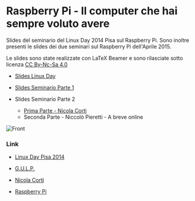 Raspberry Pi - Il computer che hai sempre voluto avere
==========

Slides del seminario del Linux Day 2014 Pisa sul Raspberry Pi. Sono inoltre presenti le slides dei due seminari sul Raspberry Pi dell'Aprile 2015.

Le slides sono state realizzate con LaTeX Beamer e sono rilasciate sotto licenza [CC By-Nc-Sa 4.0](http://creativecommons.org/licenses/by-nc-sa/4.0/)

* [Slides Linux Day](https://github.com/cortinico/gulp-raspi/raw/master/linuxday/slides.pdf)

* [Slides Seminario Parte 1](https://github.com/cortinico/gulp-raspi/raw/master/seminar-part1/slides.pdf)

* Slides Seminario Parte 2
  * [Prima Parte - Nicola Corti](https://github.com/cortinico/gulp-raspi/raw/master/seminar-part2/slides.pdf)
  * Seconda Parte - Niccolò Pieretti - A breve online

![Front](http://i58.tinypic.com/2pttjmg.png)

### Link
* [Linux Day Pisa 2014](http://www.linuxdaypisa.it/)

* [G.U.L.P.](http://www.gulp.linux.it/)

* [Nicola Corti](http://ncorti.it/)

* [Raspberry Pi](http://www.raspberrypi.org/)
